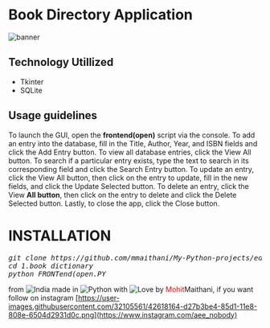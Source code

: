 # Book Directory Application

![banner](https://user-images.githubusercontent.com/32105561/42615832-85b022d2-85c9-11e8-9b92-7a37ed616417.gif)

## Technology Utillized
* Tkinter
* SQLite
## Usage guidelines
To launch the GUI, open the **frontend(open)** script via the console. To add an entry into the database, fill in the Title, Author, Year, and ISBN fields and click the Add Entry button.
To view all database entries, click the View All button. 
To search if a particular entry exists, type the text to search in its corresponding field and click the Search Entry button. 
To update an entry, click the View All button, then click on the entry to update, fill in the new fields, and click the Update Selected button.
To delete an entry, click the View **All button**, then click on the entry to delete and click the Delete Selected button. Lastly, to close the app, click the Close button.

# INSTALLATION
<pre><i><n>git clone https://github.com/mmaithani/My-Python-projects/edit/master/1.book_dictionary
cd 1.book dictionary
python FRONTend(open.PY
</pre></i></n>

from <img src="https://www.spreadshirt.co.uk/image-server/v1/mp/designs/144827034,width=178,height=178/pride-flag-flag-home-origin-india-png.png" title="India"> made in <img src="https://developer.ibm.com/predictiveanalytics/wp-content/uploads/sites/48/2015/04/python-icon.png" title="Python"> with <img src="http://cdn0.bodas.com.mx/img/smileys/smiley_heart.png" title="Love"> by <font color="red">Mohit</font>Maithani, if you want follow on instagram [https://user-images.githubusercontent.com/32105561/42618164-d27b3be4-85d1-11e8-808e-6504d2931d0c.png](https://www.instagram.com/aee_nobody)
